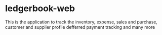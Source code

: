 # ledgerbook-web
This is the application to track the inventory, expense, sales and purchase, customer and supplier profile defferred payment tracking and many more
